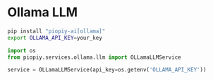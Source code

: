 # Ollama LLM

```bash
pip install "piopiy-ai[ollama]"
export OLLAMA_API_KEY=your_key
```

```python
import os
from piopiy.services.ollama.llm import OLLamaLLMService

service = OLLamaLLMService(api_key=os.getenv('OLLAMA_API_KEY'))
```
